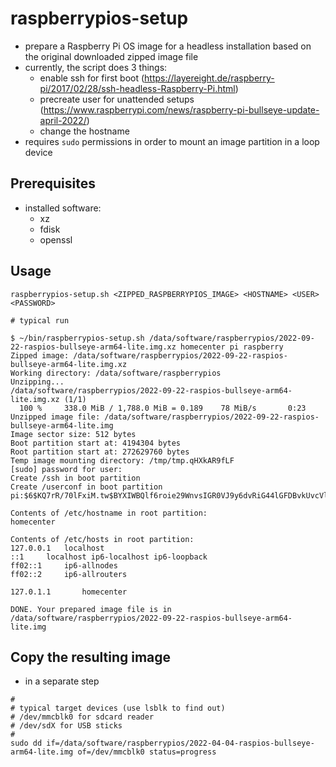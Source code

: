 # raspberrypios-setup

* prepare a Raspberry Pi OS image for a headless installation based on the original downloaded zipped image file 
* currently, the script does 3 things:
  * enable ssh for first boot (https://layereight.de/raspberry-pi/2017/02/28/ssh-headless-Raspberry-Pi.html)
  * precreate user for unattended setups (https://www.raspberrypi.com/news/raspberry-pi-bullseye-update-april-2022/)
  * change the hostname
* requires `sudo` permissions in order to mount an image partition in a loop device 

## Prerequisites

* installed software:
  * xz
  * fdisk
  * openssl

## Usage

```shell
raspberrypios-setup.sh <ZIPPED_RASPBERRYPIOS_IMAGE> <HOSTNAME> <USER> <PASSWORD>
```
```shell
# typical run

$ ~/bin/raspberrypios-setup.sh /data/software/raspberrypios/2022-09-22-raspios-bullseye-arm64-lite.img.xz homecenter pi raspberry
Zipped image: /data/software/raspberrypios/2022-09-22-raspios-bullseye-arm64-lite.img.xz
Working directory: /data/software/raspberrypios
Unzipping...
/data/software/raspberrypios/2022-09-22-raspios-bullseye-arm64-lite.img.xz (1/1)
  100 %     338.0 MiB / 1,788.0 MiB = 0.189    78 MiB/s       0:23             
Unzipped image file: /data/software/raspberrypios/2022-09-22-raspios-bullseye-arm64-lite.img
Image sector size: 512 bytes
Boot partition start at: 4194304 bytes
Root partition start at: 272629760 bytes
Temp image mounting directory: /tmp/tmp.qHXkAR9fLF
[sudo] password for user: 
Create /ssh in boot partition
Create /userconf in boot partition
pi:$6$KQ7rR/70lFxiM.tw$BYXIWBQlf6roie29WnvsIGR0VJ9y6dvRiG44lGFDBvkUvcVliQ2XOPChdtTd.4jO6XZm4iD.rB6TwCeY5GRSP.

Contents of /etc/hostname in root partition:
homecenter

Contents of /etc/hosts in root partition:
127.0.0.1	localhost
::1		localhost ip6-localhost ip6-loopback
ff02::1		ip6-allnodes
ff02::2		ip6-allrouters

127.0.1.1		homecenter

DONE. Your prepared image file is in /data/software/raspberrypios/2022-09-22-raspios-bullseye-arm64-lite.img
```

## Copy the resulting image

* in a separate step
```shell
#
# typical target devices (use lsblk to find out)
# /dev/mmcblk0 for sdcard reader
# /dev/sdX for USB sticks
#
sudo dd if=/data/software/raspberrypios/2022-04-04-raspios-bullseye-arm64-lite.img of=/dev/mmcblk0 status=progress
```
